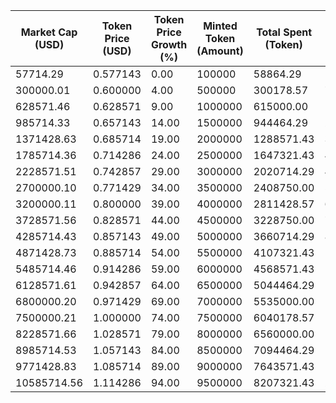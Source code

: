| Market Cap (USD) | Token Price (USD) | Token Price Growth (%) | Minted Token (Amount) | Total Spent (Token) | Platform Mint Fee (USD) |
|------------------|-------------------|------------------------|-----------------------|--------------------|-------------------------|
| 57714.29 | 0.577143 | 0.00 | 100000 | 58864.29 | 1435.71 |
| 300000.01 | 0.600000 | 4.00 | 500000 | 300178.57 | 7321.43 |
| 628571.46 | 0.628571 | 9.00 | 1000000 | 615000.00 | 15000.00 |
| 985714.33 | 0.657143 | 14.00 | 1500000 | 944464.29 | 23035.71 |
| 1371428.63 | 0.685714 | 19.00 | 2000000 | 1288571.43 | 31428.57 |
| 1785714.36 | 0.714286 | 24.00 | 2500000 | 1647321.43 | 40178.57 |
| 2228571.51 | 0.742857 | 29.00 | 3000000 | 2020714.29 | 49285.71 |
| 2700000.10 | 0.771429 | 34.00 | 3500000 | 2408750.00 | 58750.00 |
| 3200000.11 | 0.800000 | 39.00 | 4000000 | 2811428.57 | 68571.43 |
| 3728571.56 | 0.828571 | 44.00 | 4500000 | 3228750.00 | 78750.00 |
| 4285714.43 | 0.857143 | 49.00 | 5000000 | 3660714.29 | 89285.71 |
| 4871428.73 | 0.885714 | 54.00 | 5500000 | 4107321.43 | 100178.57 |
| 5485714.46 | 0.914286 | 59.00 | 6000000 | 4568571.43 | 111428.57 |
| 6128571.61 | 0.942857 | 64.00 | 6500000 | 5044464.29 | 123035.71 |
| 6800000.20 | 0.971429 | 69.00 | 7000000 | 5535000.00 | 135000.00 |
| 7500000.21 | 1.000000 | 74.00 | 7500000 | 6040178.57 | 147321.43 |
| 8228571.66 | 1.028571 | 79.00 | 8000000 | 6560000.00 | 160000.00 |
| 8985714.53 | 1.057143 | 84.00 | 8500000 | 7094464.29 | 173035.71 |
| 9771428.83 | 1.085714 | 89.00 | 9000000 | 7643571.43 | 186428.57 |
| 10585714.56 | 1.114286 | 94.00 | 9500000 | 8207321.43 | 200178.57 |
